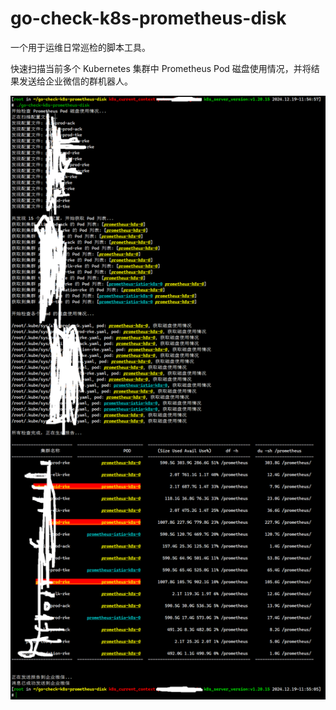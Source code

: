 # go-check-k8s-prometheus-disk
一个用于运维日常巡检的脚本工具。

快速扫描当前多个 Kubernetes 集群中 Prometheus Pod 磁盘使用情况，并将结果发送给企业微信的群机器人。

![alt text](image.png)
